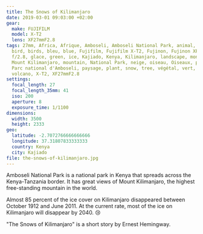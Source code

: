 ```yaml
---
title: The Snows of Kilimanjaro
date: 2019-03-01 09:03:00 +02:00
gear:
  make: FUJIFILM
  model: X-T2
  lens: XF27mmF2.8
tags: 27mm, Africa, Afrique, Amboseli, Amboseli National Park, animal, arbre,
  bird, birds, bleu, blue, Fujifilm, Fujifilm X-T2, Fujinon, Fujinon XF 27 mm
  f/2.8, glace, green, ice, Kajiado, Kenya, Kilimanjaro, landscape, montagne,
  Mount Kilimanjaro, mountain, National Park, neige, oiseau, Oiseaux, pancake,
  Parc national d'Amboseli, paysage, plant, snow, tree, végétal, vert, volcan,
  volcano, X-T2, XF27mmF2.8
settings:
  focal_length: 27
  focal_length_35mm: 41
  iso: 200
  aperture: 8
  exposure_time: 1/1100
dimensions:
  width: 3500
  height: 2333
geo:
  latitude: -2.7072766666666666
  longitude: 37.31807833333333
  country: Kenya
  city: Kajiado
file: the-snows-of-kilimanjaro.jpg
---
```


Amboseli National Park is a national park in Kenya that spreads across the Kenya-Tanzania border. It has great views of Mount Kilimanjaro, the highest free-standing mountain in the world.

Almost 85 percent of the ice cover on Kilimanjaro disappeared between October 1912 and June 2011. At the current rate, most of the ice on Kilimanjaro will disappear by 2040. 😢

"The Snows of Kilimanjaro" is a short story by Ernest Hemingway.
